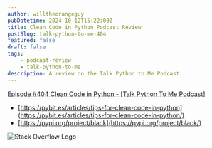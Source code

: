 ```yaml
---
author: willtheorangeguy
pubDatetime: 2024-10-12T15:22:00Z
title: Clean Code in Python Podcast Review
postSlug: talk-python-to-me-404
featured: false
draft: false
tags:
    - podcast-review
    - talk-python-to-me
description: A review on the Talk Python to Me Podcast.
---
```


[Episode #404 Clean Code in Python - [Talk Python To Me Podcast]](https://talkpython.fm/episodes/show/404/clean-code-in-python)

- [https://pybit.es/articles/tips-for-clean-code-in-python](https://pybit.es/articles/tips-for-clean-code-in-python/)
- [https://pypi.org/project/black](https://pypi.org/project/black/)

![Stack Overflow Logo](https://is1-ssl.mzstatic.com/image/thumb/Podcasts116/v4/6d/32/15/6d32155b-12ec-8d15-2f76-256e8e7f8dcf/mza_16949506039235574720.jpg/270x270bb.webp)

